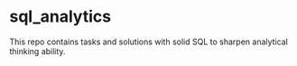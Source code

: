 # sql_analytics
This repo contains tasks and solutions with solid SQL to sharpen analytical thinking ability.
